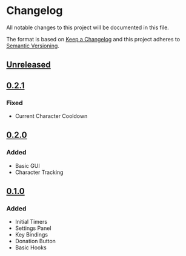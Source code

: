 # Changelog
All notable changes to this project will be documented in this file.

The format is based on [Keep a Changelog](http://keepachangelog.com/en/1.0.0/)
and this project adheres to [Semantic Versioning](http://semver.org/spec/v2.0.0.html).

## [Unreleased]

## [0.2.1]

### Fixed

- Current Character Cooldown

## [0.2.0]

### Added

- Basic GUI
- Character Tracking

## [0.1.0]

### Added

- Initial Timers
- Settings Panel
- Key Bindings
- Donation Button
- Basic Hooks

[Unreleased]: https://github.com/alexgurrola/RepeatableActionTimer/tree/master
[0.2.1]: https://github.com/alexgurrola/RepeatableActionTimer/tree/master
[0.2.0]: https://github.com/alexgurrola/RepeatableActionTimer/tree/master
[0.1.0]: https://github.com/alexgurrola/RepeatableActionTimer/tree/master
